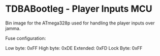 # TDBABootleg - Player Inputs MCU
Bin image for the ATmega328p used for handling the player inputs over jamma.

Fuse configuration:

Low byte: 0xFF
High byte: 0xDE
Extended: 0xFD
Lock Byte: 0xFF
